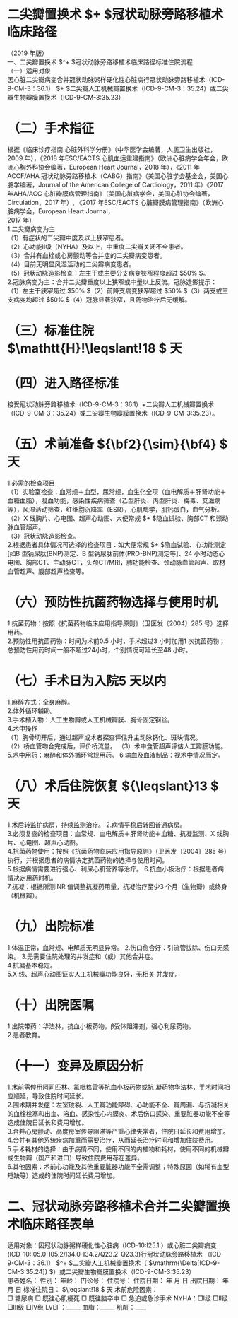 # 二尖瓣置换术 $+ $冠状动脉旁路移植术 临床路径  
（2019 年版）  
一、二尖瓣置换术 $^+ $冠状动脉旁路移植术临床路径标准住院流程  
（一）适用对象  
因心脏二尖瓣病变合并冠状动脉粥样硬化性心脏病行冠状动脉旁路移植术（ICD-9-CM-3：36.1） $+ $二尖瓣人工机械瓣置换术（ICD-9-CM-3︰35.24）或二尖瓣生物瓣膜置换术（ICD-9-CM-3:35.23）  
# （二）手术指征  
根据《临床诊疗指南·心脏外科学分册》（中华医学会编著，人民卫生出版社，2009 年），《2018 年ESC/EACTS 心肌血运重建指南》（欧洲心脏病学会年会，欧洲心胸外科协会编著，European Heart Journal，2018 年），《2011 年ACCF/AHA 冠状动脉旁路移植术（CABG）指南》（美国心脏学会基金会，美国心脏学编著，Journal of the American  College of Cardiology，2011 年）《2017 年AHA/ACC 心脏瓣膜病管理指南》（美国心脏病学会，美国心脏协会编著，Circulation，2017 年）, 《2017 年ESC/EACTS 心脏瓣膜病管理指南》（欧洲心脏病学会，European Heart Journal，  
2017 年）  
1.二尖瓣病变为主  
（1）有症状的二尖瓣中度及以上狭窄患者。  
（2）心功能Ⅱ级（NYHA）及以上，中重度二尖瓣关闭不全患者。  
（3）合并有血栓或心房颤动等合并症的二尖瓣病变患者。  
（4）目前无明显风湿活动的二尖瓣病变患者。  
（5）冠状动脉造影检查：左主干或主要分支病变狭窄程度超过 $50\% $。  
2.冠脉病变为主：合并二尖瓣重度以上狭窄或中量以上反流。冠脉造影提示：  
（1）左主干狭窄超过 $50\% $（2）前降支病变狭窄超过 $50\% $（3）两支或三支病变均超过 $50\% $（4）冠脉显著狭窄，且药物治疗后无缓解。  
# （三）标准住院 $\mathtt{H}\!\leqslant\!18 $ 天  
# （四）进入路径标准  
接受冠状动脉旁路移植术（ICD-9-CM-3：36.1）+二尖瓣人工机械瓣置换术（ICD-9-CM-3︰35.24）或二尖瓣生物瓣膜置换术（ICD-9-CM-3:35.23）。  
# （五）术前准备 ${\bf2}{\sim}{\bf4} $ 天  
1.必需的检查项目  
（1）实验室检查：血常规＋血型，尿常规，血生化全项（血电解质＋肝肾功能＋血糖血脂），凝血功能，感染性疾病筛查（乙型肝炎、丙型肝炎、梅毒、艾滋病等），风湿活动筛查，红细胞沉降率（ESR），心肌酶学，肌钙蛋白，血气分析。  
（2）X 线胸片、心电图、超声心动图、大便常规 $+ $隐血试验、胸部CT 和颈动脉血管超声。  
（3）冠状动脉造影检查。  
2.根据患者具体情况可选择的检查项目：如大便常规 $+ $隐血试验、心功能测定[如B 型钠尿肽(BNP)测定、B 型钠尿肽前体(PRO-BNP)测定等]、24 小时动态心电图、胸部CT、主动脉CT，头颅CT/MRI，肺功能检查、颈动脉血管超声、取材血管超声、腹部超声检查等。  
# （六）预防性抗菌药物选择与使用时机  
1.抗菌药物：按照《抗菌药物临床应用指导原则》（卫医发〔2004〕285 号）选择用药。  
2.预防性用抗菌药物：时间为术前0.5 小时，手术超过3 小时加用1 次抗菌药物；总预防性用药时间一般不超过24小时，个别情况可延长至48 小时。  
# （七）手术日为入院5 天以内  
1.麻醉方式：全身麻醉。  
2.体外循环辅助。  
3.手术植入物：人工生物瓣或人工机械瓣膜、胸骨固定钢丝。  
4.术中操作  
（1）胸骨切开后，通过超声或术者探查评估升主动脉钙化、斑块情况。  
（2）桥血管吻合完成后，评价桥流量。 （3）术中食管超声评估人工瓣膜功能。 5.术中用药：麻醉和体外循环常规用药。 6.输血及血液制品：视术中情况而定。  
# （八）术后住院恢复 ${\leqslant}13 $ 天  
1.术后转监护病房，持续监测治疗。 2.病情平稳后转回普通病房。  
3.必须复查的检查项目：血常规、血电解质＋肝肾功能＋血糖、抗凝监测、X 线胸片、心电图、超声心动图。  
4.抗菌药物使用：按照《抗菌药物临床应用指导原则》（卫医发〔2004〕285 号）执行，并根据患者的病情决定抗菌药物的选择与使用时间。  
5.根据病情需要进行强心、利尿心肌营养等治疗。 6.抗血小板治疗：根据患者病情决定用药时机。  
7.抗凝：根据所测INR 值调整抗凝药用量，抗凝治疗至少3 个月（生物瓣）或终身（机械瓣）。  
# （九）出院标准  
1.体温正常，血常规、电解质无明显异常。 2.伤口愈合好：引流管拔除、伤口无感染。 3.无需要住院处理的并发症和（或）其他合并症。  
4.抗凝基本稳定。  
5.X 线、超声心动图证实人工机械瓣功能良好，无相关 并发症。  
# （十）出院医嘱  
1.出院带药：华法林，抗血小板药物，β受体阻滞剂，强心利尿药物。  
2.患者教育。  
# （十一）变异及原因分析  
1.术前需停用阿司匹林、氯吡格雷等抗血小板药物或抗 凝药物华法林，手术时间相应顺延，导致住院时间延长。  
2.围术期并发症：左室破裂、人工瓣功能障碍、心功能不全、瓣周漏、与抗凝相关的血栓栓塞和出血、溶血、感染性心内膜炎、术后伤口感染、重要脏器功能不全等造成住院日延长和费用增加。  
3.合并心房颤动、高度房室传导阻滞等严重心律失常者，住院日延长和费用增加。  
4.合并有其他系统疾病加重而需要治疗，从而延长治疗时间和增加住院费用。  
5.手术耗材的选择：由于病情不同，使用不同的内植物和耗材，使用不同的机械瓣或生物瓣（国产和进口）导致住院费用存在差异。  
6.其他因素：术前心功能及其他重要脏器功能不全需调整；特殊原因（如稀有血型短缺等）造成的住院时间延长费用增加。  
# 二、冠状动脉旁路移植术合并二尖瓣置换术临床路径表单  
适用对象：因冠状动脉粥样硬化性心脏病（ICD-10:I25.1 ）或心脏二尖瓣病变 (ICD-10:I05.0-I05.2/I34.0-I34.2/Q23.2-Q23.3)行冠状动脉旁路移植术 （ICD-9-CM-3：36.1） $^+ $二尖瓣人工机械瓣置换术（ $\mathrm{\Delta[ICD-9-CM-3:35.24]} $）或二尖瓣生物瓣膜置换术（ICD-9-CM-3:35.23）  
患者姓名：       性别：   年龄：    门诊号：       住院号：           住院日期：    年    月    日 出院日期：    年    月    日  标准住院日： $\leqslant\!18 $ 天 术前危险因素：  
□ 糖尿病   □ 既往心肌梗死   □ 既往脑卒中   □ 急迫或急诊手术    NYHA：□Ⅰ级  □Ⅱ级  □Ⅲ级  □Ⅳ级    LVEF：_____   血脂：_____  肌酐：____  
